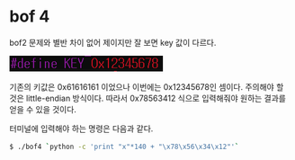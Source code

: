 # bof 4

bof2 문제와 별반 차이 없어 제이지만 잘 보면 key 값이 다르다.

![차이점](./img/bof4.PNG)

기존의 키값은 0x61616161 이었으나 이번에는 0x12345678인 셈이다. 주의해야 할 것은 little-endian 방식이다. 따라서 0x78563412 식으로 입력해줘야 원하는 결과를 얻을 수 있을 것이다. 

터미널에 입력해야 하는 명령은 다음과 같다.

``` bash
$ ./bof4 `python -c 'print "x"*140 + "\x78\x56\x34\x12"'`
```